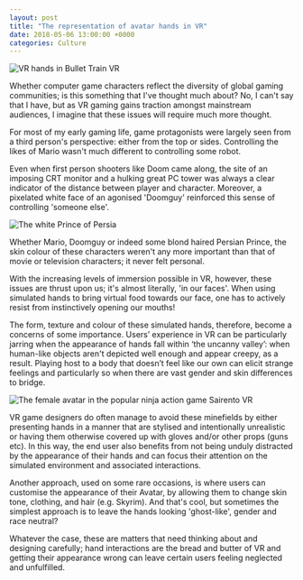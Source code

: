 ```yaml
---
layout: post
title: "The representation of avatar hands in VR"
date: 2018-05-06 13:00:00 +0000
categories: Culture
---
```

![VR hands in Bullet Train VR ](http://lisapeyton.com/wp-content/uploads/2017/04/oculus-touch-games-1474923390-c5lu-column-width-inline-1479742308-eIRM-column-width-inline.jpg)

Whether computer game characters reflect the diversity of global gaming communities; is this something that I've thought much about? No, I can't say that I have, but as VR gaming gains traction amongst mainstream audiences, I imagine that these issues will require much more thought.

For most of my early gaming life, game protagonists were largely seen from a third person's perspective: either from the top or sides. Controlling the likes of Mario wasn't much different to controlling some robot.

Even when first person shooters like Doom came along, the site of an imposing CRT monitor and a hulking great PC tower was always a clear indicator of the distance between player and character. Moreover, a pixelated white face of an agonised 'Doomguy' reinforced this sense of controlling 'someone else'.

![The white Prince of Persia](https://steemit-production-imageproxy-upload.s3.amazonaws.com/DQmRMANyx6u5472AuFdY7Z9mzSm6P9yqVnefEnWuSVZfrAp)

Whether Mario, Doomguy or indeed some blond haired Persian Prince, the skin colour of these characters weren't any more important than that of movie or television characters; it never felt personal.

With the increasing levels of immersion possible in VR, however, these issues are thrust upon us; it's almost literally, 'in our faces'. When using simulated hands to bring virtual food towards our face, one has to actively resist from instinctively opening our mouths! 

The form, texture and colour of these simulated hands, therefore, become a concerns of some importance. Users’ experience in VR can be particularly jarring when the appearance of hands fall within ‘the uncanny valley’: when human-like objects aren't depicted well enough and appear creepy, as a result. Playing host to a body that doesn’t feel like our own can elicit strange feelings and particularly so when there are vast gender and skin differences to bridge.

![The female avatar in the popular ninja action game Sairento VR](/images/Sairento-VR-legs.png)

VR game designers do often manage to avoid these minefields by either presenting hands in a manner that are stylised and intentionally unrealistic or having them otherwise covered up with gloves and/or other props (guns etc). In this way, the end user also benefits from not being unduly distracted by the appearance of their hands and can focus their attention on the simulated environment and associated interactions.

Another approach, used on some rare occasions, is where users can
customise the appearance of their Avatar, by allowing them to change skin tone, clothing, and hair (e.g. Skyrim). And that's cool, but sometimes the simplest approach is to leave the hands looking 'ghost-like', gender and race neutral?

Whatever the case, these are matters that need thinking about and designing carefully; hand interactions are the bread and butter of VR and getting their appearance wrong can leave certain users feeling neglected and unfulfilled.